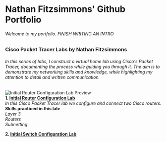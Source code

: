 # Nathan Fitzsimmons' Github Portfolio
###### Welcome to my portfolio. FINISH WRITING AN INTRO
### Cisco Packet Tracer Labs by Nathan Fitzsimmons
######  In this series of labs, I construct a virtual home lab using Cisco's Packet Tracer, documenting the process while guiding you through it. The aim is to demonstrate my networking skills and knowledge, while highlighting my attention to detail and written communication.

![Initial Router Configuration Lab Preview](https://i.imgur.com/MLFp0kR.png "Initial Router Configuration Lab Preview")<br>
**1. [Initial Router Configuration Lab](https://github.com/nathanfitzsimmons2010/nathanfitzsimmons2010.github.io/blob/main/Initial-Router-Configuration-Lab.pdf)**<br>
    *In this Cisco Packet Tracer lab we configure and connect two Cisco routers.<br>*
    **Skills practiced in this lab:<br>**
    *Layer 3<br>*
    *Routers<br>*
    *Subnetting<br>*

**2. [Initial Switch Configuration Lab](www.google.com)**
